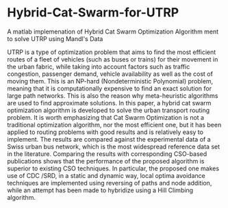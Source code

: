 # Hybrid-Cat-Swarm-for-UTRP
A matlab implemenation of Hybrid Cat Swarm Optimization Algorithm ment to solve UTRP using Mandl's Data

UTRP is a type of optimization problem that aims to find the most efficient routes of a fleet of vehicles (such as buses or trains) for their movement in the urban fabric, 
while taking into account factors such as traffic congestion, passenger demand, vehicle availability as well as the cost of moving them. 
This is an NP-hard (Nondeterministic Polynomial) problem, meaning that it is computationally expensive to find an exact solution for large path networks. 
This is also the reason why meta-heuristic algorithms are used to find approximate solutions. In this paper, a hybrid cat swarm optimization algorithm is developed to solve the urban transport routing problem.
It is worth emphasizing that Cat Swarm Optimization is not a traditional optimization algorithm, nor the most efficient one, but it has been applied to routing problems with good results and is relatively easy to implement. 
The results are compared against the experimental data of a Swiss urban bus network, which is the most widespread reference data set in the literature. 
Comparing the results with corresponding CSO-based publications shows that the performance of the proposed algorithm is superior to existing CSO techniques. 
In particular, the proposed one makes use of CDC /SRD, in a static and dynamic way, local optima avoidance techniques are implemented using reversing of paths and node addition, 
while an attempt has been made to hybridize using a Hill Climbing algorithm. 
